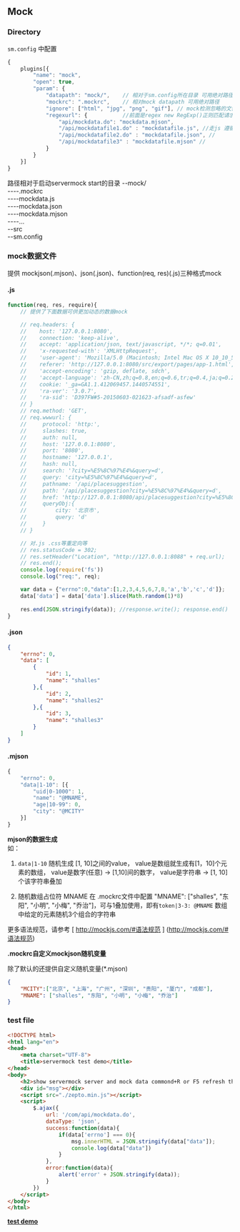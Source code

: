 ## Mock

### Directory

`sm.config` 中配置

```js
{
    plugins[{
        "name": "mock",
        "open": true,
        "param": {
            "datapath": "mock/",    // 相对于sm.config所在目录 可用绝对路径
            "mockrc": ".mockrc",    // 相对mock datapath 可用绝对路径
            "ignore": ["html", "jpg", "png", "gif"], // mock检测忽略的文件扩展
            "regexurl": {           //前面是regex new RegExp()正则匹配请求的url
                "api/mockdata.do": "mockdata.mjson",
                "/api/mockdatafile1.do" : "mockdatafile.js", //走js 遵循cmd
                "/api/mockdatafile2.do" : "mockdatafile.json", //
                "/api/mockdatafile3" : "mockdatafile.mjson" //
            }
        }
    }]
}
```

路径相对于启动servermock start的目录
--mock/ <br>
----.mockrc <br>
----mockdata.js <br>
----mockdata.json <br>
----mockdata.mjson <br>
----... <br>
--src <br>
--sm.config <br>

### mock数据文件

提供 mockjson(.mjson)、json(.json)、function(req, res)(.js)三种格式mock

#### .js

```js
function(req, res, require){
    // 提供了下面数据可供更加动态的数据mock

    // req.headers: { 
    //    host: '127.0.0.1:8080',
    //    connection: 'keep-alive',
    //    accept: 'application/json, text/javascript, */*; q=0.01',
    //    'x-requested-with': 'XMLHttpRequest',
    //    'user-agent': 'Mozilla/5.0 (Macintosh; Intel Mac OS X 10_10_5) AppleWebKit/537.36 (KHTML, like Gecko) Chrome/44.0.2403.157 Safari/537.36',
    //    referer: 'http://127.0.0.1:8080/src/export/pages/app-1.html',
    //    'accept-encoding': 'gzip, deflate, sdch',
    //    'accept-language': 'zh-CN,zh;q=0.8,en;q=0.6,tr;q=0.4,ja;q=0.2',
    //    cookie: '_ga=GA1.1.412069457.1440574551',
    //    'ra-ver': '3.0.7',
    //    'ra-sid': 'D397FW#5-20150603-021623-afsadf-asfew' 
    // }
    // req.method: 'GET',
    // req.wwwurl: { 
    //     protocol: 'http:',
    //     slashes: true,
    //     auth: null,
    //     host: '127.0.0.1:8080',
    //     port: '8080',
    //     hostname: '127.0.0.1',
    //     hash: null,
    //     search: '?city=%E5%8C%97%E4%&query=d',
    //     query: 'city=%E5%8C%97%E4%&query=d',
    //     pathname: '/api/placesuggestion',
    //     path: '/api/placesuggestion?city=%E5%8C%97%E4%&query=d',
    //     href: 'http://127.0.0.1:8080/api/placesuggestion?city=%E5%8C%97%E4%&query=d' 
    //     queryObj:{ 
    //         city: '北京市',
    //         query: 'd' 
    //     }
    // }

    // 对.js .css等重定向等
    // res.statusCode = 302;
    // res.setHeader("Location", "http://127.0.0.1:8088" + req.url);
    // res.end();
    console.log(require('fs'))
    console.log("req:", req);

    var data = {"errno":0,"data":[1,2,3,4,5,6,7,8,'a','b','c','d']};
    data['data'] = data['data'].slice(Math.random(1)*8)
    
    res.end(JSON.stringify(data)); //response.write(); response.end()
}
```

#### .json

```json
{
    "errno": 0,
    "data": [
        {
            "id": 1,
            "name": "shalles"
        },{
            "id": 2,
            "name": "shalles2"
        },{
            "id": 3,
            "name": "shalles3"
        }
    ]
}

```

#### .mjson

```js
{
    "errno": 0,
    "data|1-10": [{
        "uid|0-1000": 1,
        "name": "@MNAME",
        "age|10-99": 0,
        "city": "@MCITY"
    }]
}

```

**mjson的数据生成**<br>
如：<br>

1. `data|1-10` 随机生成 [1, 10]之间的value， value是数组就生成有[1，10]个元素的数组， value是数字(任意) -> [1,10]间的数字， value是字符串 -> [1, 10]个该字符串叠加<br>

2. 随机数组占位符 MNAME 在 .mockrc文件中配置 "MNAME": ["shalles", "东阳", "小明", "小梅", "乔治"]，可与1叠加使用，即有`token|3-3: @MNAME` 数组中给定的元素随机3个组合的字符串<br>

更多语法规范，请参考 [ http://mockjs.com/#语法规范 ] (http://mockjs.com/#语法规范)

**.mockrc自定义mockjson随机变量**

除了默认的还提供自定义随机变量(*.mjson)

```json
{
    "MCITY":["北京", "上海", "广州", "深圳", "贵阳", "厦门", "成都"],
    "MNAME": ["shalles", "东阳", "小明", "小梅", "乔治"]
}
```

### test file

```html
<!DOCTYPE html>
<html lang="en">
<head>
    <meta charset="UTF-8">
    <title>servermock test demo</title>
</head>
<body>
    <h2>show servermock server and mock data commond+R or F5 refresh this page</h2>
    <div id="msg"></div>
    <script src="./zepto.min.js"></script>
    <script>
        $.ajax({
            url: '/com/api/mockdata.do',
            dataType: 'json',
            success:function(data){
                if(data['errno'] === 0){
                    msg.innerHTML = JSON.stringify(data["data"]);
                    console.log(data["data"])
                }
            },
            error:function(data){
                alert('error' + JSON.stringify(data));
            }
        })
    </script>
</body>
</html>
```

**[test demo](https://github.com/shalles/servermock/tree/master/test)**